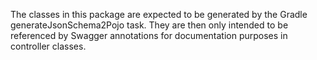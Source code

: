 The classes in this package are expected to be generated by the Gradle generateJsonSchema2Pojo task. They are then only intended to be referenced by Swagger annotations for documentation purposes in controller classes.
